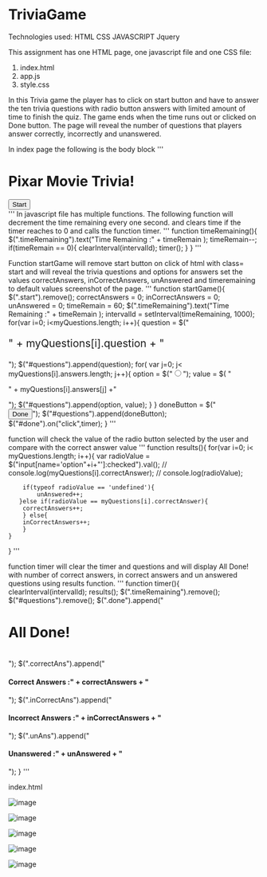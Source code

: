 # TriviaGame

Technologies used:
HTML
CSS
JAVASCRIPT
Jquery

This assignment has one HTML page, one javascript file and one CSS file:
1. index.html
2. app.js
3. style.css

In this Trivia game the player has to click on start button and have to answer the ten trivia questions with radio button answers
with limited amount of time to finish the quiz. The game ends when the time runs out or clicked on Done button. The page will reveal the number of questions that players answer correctly, incorrectly and unanswered.


In index page the following is the body block 
'''
<body>
    <div class="main">
        <h1>Pixar Movie Trivia!</h1>
        <button class="start">Start</button>
        <div class="timeRemaining"></div>
        <div id="questions"></div>
        <div class="done"></div>
        <div class="correctAns"></div>
        <div class="inCorrectAns"></div>
        <div class="unAns"></div>
        <!-- jQuery -->
        <script type="text/javascript" src="https://cdnjs.cloudflare.com/ajax/libs/jquery/3.2.1/jquery.min.js"></script>
        <!-- Script -->
        <script type="text/javascript" src="./assets/javascript/app.js"></script>
    </div>
'''
In javascript file  has multiple functions.
The following function will decrement the time remaining every one second.
    and clears time if the timer reaches to 0 and calls the function timer.
'''
function timeRemaining(){
    $(".timeRemaining").text("Time Remaining :" + timeRemain );
    timeRemain--;
    if(timeRemain == 0){
        clearInterval(intervalId);
        timer();
    }
}
'''

Function startGame will remove start button on click of html with  class= start and will reveal the trivia questions and options for answers set the values correctAnswers, inCorrectAnswers, unAnswered and timeremaining to default values
screenshot of the page.
'''
function startGame(){
    $(".start").remove();
    correctAnswers = 0;
    inCorrectAnswers = 0;
    unAnswered = 0;
    timeRemain = 60;
    $(".timeRemaining").text("Time Remaining :" + timeRemain );
    intervalId = setInterval(timeRemaining, 1000);
    for(var i=0; i<myQuestions.length; i++){
        question = $("<p style='font-size: 1.5em'>" + myQuestions[i].question + "</p>");
        $("#questions").append(question);
        for( var j=0; j< myQuestions[i].answers.length; j++){
            option = $("<input type='radio' name='option"+i+"' value= '"+myQuestions[i].answers[j]+"'>");
            value = $( "<p class='answer'>" + myQuestions[i].answers[j] +"</p>");
            $("#questions").append(option, value);
        }
    }
   doneButton = $("<br><button id= 'done'> Done </button>");
   $("#questions").append(doneButton);
   $("#done").on("click",timer);
}
'''

function will check the value of the radio button selected by the user and compare with the correct answer value
'''
function results(){
    for(var i=0; i< myQuestions.length; i++){
         var radioValue = $("input[name='option"+i+"']:checked").val();
        // console.log(myQuestions[i].correctAnswer);
        // console.log(radioValue);
         
        if(typeof radioValue == 'undefined'){
            unAnswered++;
       }else if(radioValue == myQuestions[i].correctAnswer){
        correctAnswers++;
        } else{
        inCorrectAnswers++;
        }
    }
}
'''

function timer will clear the timer and questions and will display All Done! with number of correct answers, in correct answers and un answered questions using results function.
'''
function timer(){
    clearInterval(intervalId);
    results();
    $(".timeRemaining").remove();
    $("#questions").remove();
    $(".done").append("<h4 style= 'font-size:2em'> All Done!</h4>");
    $(".correctAns").append("<h4>Correct Answers :" + correctAnswers + "</h4>");
    $(".inCorrectAns").append("<h4> Incorrect Answers :" + inCorrectAnswers + "</h4>");
    $(".unAns").append("<h4>Unanswered :" + unAnswered + "</h4>"); 
}
'''

index.html

![image](https://user-images.githubusercontent.com/7834767/67138081-7a236e00-f1f3-11e9-9565-13b56233846b.png)


![image](https://user-images.githubusercontent.com/7834767/67138090-91faf200-f1f3-11e9-8745-2e18af16c872.png)

![image](https://user-images.githubusercontent.com/7834767/67138104-b48d0b00-f1f3-11e9-9aa7-12ac622984f2.png)

![image](https://user-images.githubusercontent.com/7834767/67138106-b8b92880-f1f3-11e9-912c-e1f9fc00e52c.png)

![image](https://user-images.githubusercontent.com/7834767/67138107-bb1b8280-f1f3-11e9-8b0f-14f02fac25c9.png)

